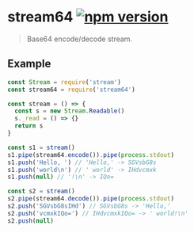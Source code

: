 # stream64 [![npm version](http://img.shields.io/npm/v/stream64.svg?style=flat-square)](https://www.npmjs.org/package/stream64)

> Base64 encode/decode stream.

Example
-------

```js
const Stream = require('stream')
const stream64 = require('stream64')

const stream = () => {
  const s = new Stream.Readable()
  s._read = () => {}
  return s
}

const s1 = stream()
s1.pipe(stream64.encode()).pipe(process.stdout)
s1.push('Hello, ') // 'Hello,' -> SGVsbG8s
s1.push('world\n') // ' world' -> IHdvcmxk
s1.push(null) // '!\n' -> IQo=

const s2 = stream()
s2.pipe(stream64.decode()).pipe(process.stdout)
s2.push('SGVsbG8sIHd') // SGVsbG8s -> 'Hello,'
s2.push('vcmxkIQo=') // IHdvcmxkIQo= -> ' world!\n'
s2.push(null)
```
